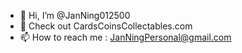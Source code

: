 - 👋 Hi, I’m @JanNing012500
- 👀 Check out CardsCoinsCollectables.com
- 📫 How to reach me : JanNingPersonal@gmail.com

<!---
JanNing012500/JanNing012500 is a ✨ special ✨ repository because its `README.md` (this file) appears on your GitHub profile.
You can click the Preview link to take a look at your changes.
--->
